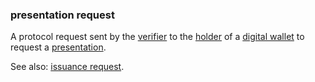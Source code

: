 ### presentation request

<p class="c8"><span>A protocol request sent by the </span><span class="c2"><a class="c3" href="#h.xfewd7t01hu0">verifier</a></span><span>&nbsp;to the </span><span class="c2"><a class="c3" href="#h.64mptmm24w7u">holder</a></span><span>&nbsp;of a </span><span class="c2"><a class="c3" href="#h.sxnvf3f5v156">digital wallet</a></span><span>&nbsp;to request a </span><span class="c2"><a class="c3" href="#h.h5d1xfsxbbr0">presentation</a></span><span>.</span></p><p class="c8"><span>See also: </span><span class="c2"><a class="c3" href="#h.tt253lgfp4hz">issuance request</a></span><span class="c0">.</span></p>